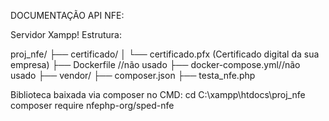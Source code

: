 DOCUMENTAÇÃO API NFE:

Servidor Xampp!
Estrutura:

proj_nfe/
├── certificado/
│   └── certificado.pfx  (Certificado digital da sua empresa)
├── Dockerfile //não usado
├── docker-compose.yml//não usado
├── vendor/
├── composer.json
├── testa_nfe.php


Biblioteca baixada via composer no CMD: 
cd C:\xampp\htdocs\proj_nfe
composer require nfephp-org/sped-nfe
